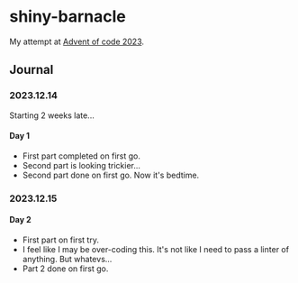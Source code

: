 # shiny-barnacle
My attempt at [Advent of code 2023](https://adventofcode.com/2023).

## Journal

### 2023.12.14
Starting 2 weeks late...
#### Day 1
* First part completed on first go.
* Second part is looking trickier...
* Second part done on first go. Now it's bedtime.

### 2023.12.15
#### Day 2
* First part on first try.
* I feel like I may be over-coding this. It's not like I need to pass a linter of anything. But whatevs...
* Part 2 done on first go. 